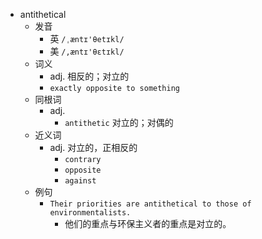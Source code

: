 - antithetical
  - 发音
    - 英 `/ˌæntɪ'θetɪkl/`
    - 美 `/,æntɪ'θɛtɪkl/`
  - 词义
    - adj. 相反的；对立的
    - `exactly opposite to something`
  - 同根词
    - adj.
      - `antithetic` 对立的；对偶的
  - 近义词
    - adj. 对立的，正相反的
      - `contrary`
      - `opposite`
      - `against`
  - 例句
    - `Their priorities are antithetical to those of environmentalists.`
      - 他们的重点与环保主义者的重点是对立的。

